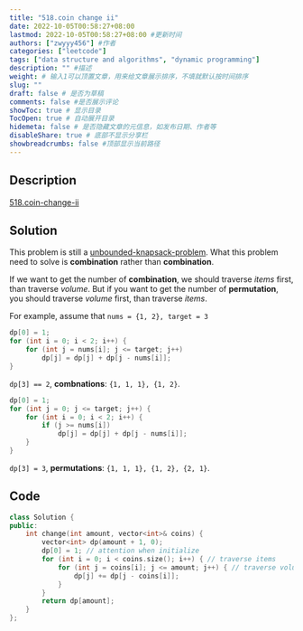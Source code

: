 ```yaml
---
title: "518.coin change ii"
date: 2022-10-05T00:58:27+08:00
lastmod: 2022-10-05T00:58:27+08:00 #更新时间
authors: ["zwyyy456"] #作者
categories: ["leetcode"]
tags: ["data structure and algorithms", "dynamic programming"]
description: "" #描述
weight: # 输入1可以顶置文章，用来给文章展示排序，不填就默认按时间排序
slug: ""
draft: false # 是否为草稿
comments: false #是否展示评论
showToc: true # 显示目录
TocOpen: true # 自动展开目录
hidemeta: false # 是否隐藏文章的元信息，如发布日期、作者等
disableShare: true # 底部不显示分享栏
showbreadcrumbs: false #顶部显示当前路径
---
```

## Description
[518.coin-change-ii](https://leetcode.cn/problems/coin-change-2/)

## Solution
This problem is still a [unbounded-knapsack-problem](https://zwyyy456.vercel.app/posts/tech/unbounded-knapsack-problem/). What this problem need to solve is **combination** rather than **combination**.

If we want to get the number of **combination**, we should traverse *items* first, than traverse *volume*. But if you want to get the number of **permutation**, you should traverse *volume* first, than traverse *items*.

For example, assume that `nums = {1, 2}, target = 3`
```cpp
dp[0] = 1;
for (int i = 0; i < 2; i++) {
    for (int j = nums[i]; j <= target; j++)
        dp[j] = dp[j] + dp[j - nums[i]];
}
```
`dp[3] == 2`, **combnations**: `{1, 1, 1}, {1, 2}`.

```cpp
dp[0] = 1;
for (int j = 0; j <= target; j++) {
    for (int i = 0; i < 2; i++) {
        if (j >= nums[i])
            dp[j] = dp[j] + dp[j - nums[i]];
    }
}
```
`dp[3] = 3`, **permutations**: `{1, 1, 1}, {1, 2}, {2, 1}`.

## Code
```cpp
class Solution {
public:
    int change(int amount, vector<int>& coins) {
        vector<int> dp(amount + 1, 0);
        dp[0] = 1; // attention when initialize
        for (int i = 0; i < coins.size(); i++) { // traverse items
            for (int j = coins[i]; j <= amount; j++) { // traverse volume
                dp[j] += dp[j - coins[i]];
            }
        }
        return dp[amount];
    }
};
```
